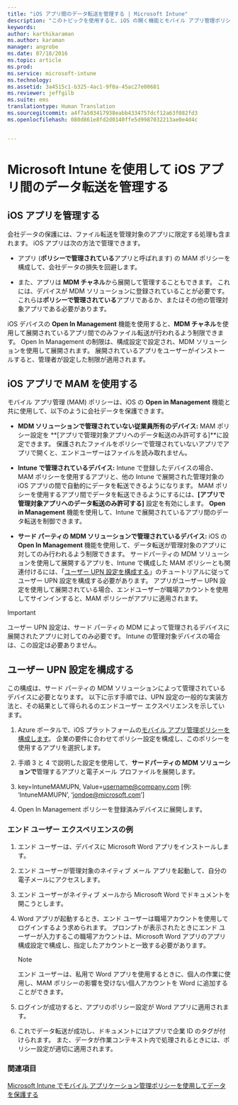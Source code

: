 ```yaml
---
title: "iOS アプリ間のデータ転送を管理する | Microsoft Intune"
description: "このトピックを使用すると、iOS の開く機能とモバイル アプリ管理ポリシーを使用してアプリ間のデータ転送を管理する方法を把握できます。"
keywords: 
author: karthikaraman
ms.author: karaman
manager: angrobe
ms.date: 07/18/2016
ms.topic: article
ms.prod: 
ms.service: microsoft-intune
ms.technology: 
ms.assetid: 3a4515c1-b325-4ac1-9f0a-45ac27e00681
ms.reviewer: jeffgilb
ms.suite: ems
translationtype: Human Translation
ms.sourcegitcommit: a4f7a503417938eabb4334757dcf12a63f082fd3
ms.openlocfilehash: 080d861e8fd2d0140ffe5d9987032213ae0e4d4c


---
```


# <a name="manage-data-transfer-between-ios-apps-with-microsoft-intune"></a>Microsoft Intune を使用して iOS アプリ間のデータ転送を管理する
## <a name="manage-ios-apps"></a>iOS アプリを管理する
会社データの保護には、ファイル転送を管理対象のアプリに限定する処理も含まれます。  iOS アプリは次の方法で管理できます。

-   アプリ (**ポリシーで管理されている**アプリと呼ばれます) の MAM ポリシーを構成して、会社データの損失を回避します。

-   また、アプリは **MDM チャネル**から展開して管理することもできます。  これには、デバイスが MDM ソリューションに登録されていることが必要です。 これらは**ポリシーで管理されている**アプリであるか、またはその他の管理対象アプリである必要があります。

iOS デバイスの **Open In Management** 機能を使用すると、**MDM チャネル**を使用して展開されているアプリ間でのみファイル転送が行われるよう制限できます。 Open In Management の制限は、構成設定で設定され、MDM ソリューションを使用して展開されます。  展開されているアプリをユーザーがインストールすると、管理者が設定した制限が適用されます。
##  <a name="using-mam-with-ios-apps"></a>iOS アプリで MAM を使用する
モバイル アプリ管理 (MAM) ポリシーは、iOS の **Open in Management** 機能と共に使用して、以下のように会社データを保護できます。

-   **MDM ソリューションで管理されていない従業員所有のデバイス:** MAM ポリシー設定を **[アプリで管理対象アプリへのデータ転送のみ許可する]**に設定できます。 保護されたファイルをポリシーで管理されていないアプリでアプリで開くと、エンドユーザーはファイルを読み取れません。

-   **Intune で管理されているデバイス:** Intune で登録したデバイスの場合、MAM ポリシーを使用するアプリと、他の Intune で展開された管理対象の iOS アプリの間で自動的にデータを転送できるようになります。 MAM ポリシーを使用するアプリ間でデータを転送できるようにするには、**[アプリで管理対象アプリへのデータ転送のみ許可する]** 設定を有効にします。 **Open in Management** 機能を使用して、Intune で展開されているアプリ間のデータ転送を制御できます。   

-   **サード パーティの MDM ソリューションで管理されているデバイス:** iOS の **Open In Management** 機能を使用して、データ転送が管理対象のアプリに対してのみ行われるよう制限できます。
サードパーティの MDM ソリューションを使用して展開するアプリを、Intune で構成した MAM ポリシーとも関連付けるには、「[ユーザー UPN 設定を構成する](#configure-user-upn-setting)」のチュートリアルに従ってユーザー UPN 設定を構成する必要があります。  アプリがユーザー UPN 設定を使用して展開されている場合、エンドユーザーが職場アカウントを使用してサインインすると、MAM ポリシーがアプリに適用されます。

> [!IMPORTANT]
> ユーザー UPN 設定は、サード パーティの MDM によって管理されるデバイスに展開されたアプリに対してのみ必要です。  Intune の管理対象デバイスの場合は、この設定は必要ありません。

## <a name="configure-user-upn-setting"></a>ユーザー UPN 設定を構成する
この構成は、サード パーティの MDM ソリューションによって管理されているデバイスに必要となります。 以下に示す手順では、UPN 設定の一般的な実装方法と、その結果として得られるのエンドユーザー エクスペリエンスを示しています。


1.  Azure ポータルで、iOS プラットフォームの[モバイル アプリ管理ポリシーを構成します](create-and-deploy-mobile-app-management-policies-with-microsoft-intune.md)。 企業の要件に合わせてポリシー設定を構成し、このポリシーを使用するアプリを選択します。

2.  手順 3 と 4 で説明した設定を使用して、**サードパーティの MDM ソリューションで**管理するアプリと電子メール プロファイルを展開します。

3.  key=IntuneMAMUPN, Value=<username@company.com> [例: ‘IntuneMAMUPN’, ‘jondoe@microsoft.com’]

4.  Open In Management ポリシーを登録済みデバイスに展開します。

### <a name="example-end-user-experience"></a>エンド ユーザー エクスペリエンスの例

1.  エンド ユーザーは、デバイスに Microsoft Word アプリをインストールします。

2.  エンド ユーザーが管理対象のネイティブ メール アプリを起動して、自分の電子メールにアクセスします。

3.  エンド ユーザーがネイティブ メールから Microsoft Word でドキュメントを開こうとします。

4.  Word アプリが起動するとき、エンド ユーザーは職場アカウントを使用してログインするよう求められます。  プロンプトが表示されたときにエンド ユーザーが入力するこの職場アカウントは、Microsoft Word アプリのアプリ構成設定で構成し、指定したアカウントと一致する必要があります。

    > [!NOTE]
    > エンド ユーザーは、私用で Word アプリを使用するときに、個人の作業に使用し、MAM ポリシーの影響を受けない個人アカウントを Word に追加することができます。

5.  ログインが成功すると、アプリのポリシー設定が Word アプリに適用されます。

6.  これでデータ転送が成功し、ドキュメントにはアプリで企業 ID のタグが付けられます。 また、データが作業コンテキスト内で処理されるときには、ポリシー設定が適切に適用されます。

### <a name="see-also"></a>関連項目
[Microsoft Intune でモバイル アプリケーション管理ポリシーを使用してデータを保護する](protect-app-data-using-mobile-app-management-policies-with-microsoft-intune.md)



<!--HONumber=Nov16_HO1-->


